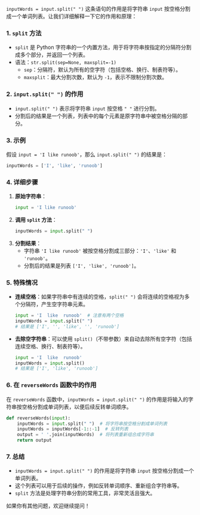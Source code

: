 ﻿
`inputWords = input.split(" ")` 这条语句的作用是将字符串 `input` 按空格分割成一个单词列表。让我们详细解释一下它的作用和原理：

### 1. **`split` 方法**
- `split` 是 Python 字符串的一个内置方法，用于将字符串按指定的分隔符分割成多个部分，并返回一个列表。
- 语法：`str.split(sep=None, maxsplit=-1)`
  - `sep`：分隔符，默认为所有的空字符（包括空格、换行、制表符等）。
  - `maxsplit`：最大分割次数，默认为 `-1`，表示不限制分割次数。

### 2. **`input.split(" ")` 的作用**
- `input.split(" ")` 表示将字符串 `input` 按空格 `" "` 进行分割。
- 分割后的结果是一个列表，列表中的每个元素是原字符串中被空格分隔的部分。

### 3. **示例**
假设 `input = 'I like runoob'`，那么 `input.split(" ")` 的结果是：
```python
inputWords = ['I', 'like', 'runoob']
```

### 4. **详细步骤**
1. **原始字符串**：
   ```python
   input = 'I like runoob'
   ```
2. **调用 `split` 方法**：
   ```python
   inputWords = input.split(" ")
   ```
3. **分割结果**：
   - 字符串 `'I like runoob'` 被按空格分割成三部分：`'I'`、`'like'` 和 `'runoob'`。
   - 分割后的结果是列表 `['I', 'like', 'runoob']`。

### 5. **特殊情况**
- **连续空格**：如果字符串中有连续的空格，`split(" ")` 会将连续的空格视为多个分隔符，产生空字符串元素。
  ```python
  input = 'I  like  runoob'  # 注意有两个空格
  inputWords = input.split(" ")
  # 结果是 ['I', '', 'like', '', 'runoob']
  ```
- **去除空字符串**：可以使用 `split()`（不带参数）来自动去除所有空字符（包括连续空格、换行、制表符等）。
  ```python
  input = 'I  like  runoob'
  inputWords = input.split()
  # 结果是 ['I', 'like', 'runoob']
  ```

### 6. **在 `reverseWords` 函数中的作用**
在 `reverseWords` 函数中，`inputWords = input.split(" ")` 的作用是将输入的字符串按空格分割成单词列表，以便后续反转单词顺序。

```python
def reverseWords(input):
    inputWords = input.split(" ")  # 将字符串按空格分割成单词列表
    inputWords = inputWords[-1::-1]  # 反转列表
    output = ' '.join(inputWords)  # 将列表重新组合成字符串
    return output
```

### 7. **总结**
- `inputWords = input.split(" ")` 的作用是将字符串 `input` 按空格分割成一个单词列表。
- 这个列表可以用于后续的操作，例如反转单词顺序、重新组合字符串等。
- `split` 方法是处理字符串分割的常用工具，非常灵活且强大。

如果你有其他问题，欢迎继续提问！
